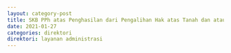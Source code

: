 ```yaml
---
layout: category-post
title: SKB PPh atas Penghasilan dari Pengalihan Hak atas Tanah dan atau Bangunan
date: 2021-01-27
categories: direktori
direktori: layanan administrasi
---
```

